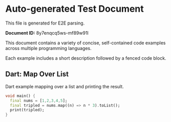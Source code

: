 # Auto-generated Test Document

This file is generated for E2E parsing.

**Document ID:** 8y7enqcq5ws-mf89w91l

This document contains a variety of concise, self-contained code examples across multiple programming languages.

Each example includes a short description followed by a fenced code block.

## Dart: Map Over List

Dart example mapping over a list and printing the result.

```dart
void main() {
  final nums = [1,2,3,4,5];
  final tripled = nums.map((n) => n * 3).toList();
  print(tripled);
}
```


